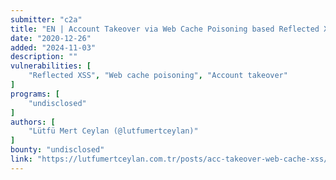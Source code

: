 ```yaml
---
submitter: "c2a"
title: "EN | Account Takeover via Web Cache Poisoning based Reflected XSS"
date: "2020-12-26"
added: "2024-11-03"
description: ""
vulnerabilities: [
    "Reflected XSS", "Web cache poisoning", "Account takeover"
]
programs: [
    "undisclosed"
]
authors: [
    "Lütfü Mert Ceylan (@lutfumertceylan)"
]
bounty: "undisclosed"
link: "https://lutfumertceylan.com.tr/posts/acc-takeover-web-cache-xss/"
---
```





